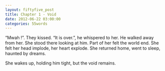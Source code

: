 ```yaml
---
layout: fiftyfive_post
title: Chapter 1 - Void
date: 2012-06-22 03:00:00
categories: 55words
---
```


“Mwah !”. They kissed. “It is over.”, he whispered to her. He walked away from her. She stood there looking at him. Part of her felt the world end. She felt her head implode, her heart explode. She returned home, went to sleep, haunted by dreams.

She wakes up, holding him tight, but the void remains.
